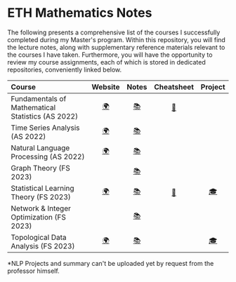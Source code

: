 # ETH Mathematics Notes


The following presents a comprehensive list of the courses I successfully completed during my Master's program. Within this repository, you will find the  lecture notes, along with supplementary reference materials relevant to the courses I have taken. Furthermore, you will have the opportunity to review my course assignments, each of which is stored in dedicated repositories, conveniently linked below.

| Course                                                       |                           Website                            |  Notes  |    Cheatsheet    |                           Project                            |
| :----------------------------------------------------------- | :----------------------------------------------------------: | :-----: | :--------------: | :----------------------------------------------------------: |
| Fundamentals of Mathematical Statistics  (AS 2022)                             | [:earth_africa:](https://stat.ethz.ch/lectures/as22/mathstat.php)    | [:books:](https://github.com/majkevh/eth-math-stats/blob/main/notes/mathstat2022.pdf) | [:page_with_curl:](https://github.com/majkevh/eth-math-stats/blob/main/notes/statcards.pdf) |                                                              |
| Time Series Analysis   (AS 2022)              | [:earth_africa:](https://stat.ethz.ch/~nicolai/timeseries/)   |     [:books:](https://github.com/majkevh/eth-math-stats/blob/main/notes/TimeSeries2022.pdf)     |                  |  |
| Natural Language Processing (AS 2022)                  | [:earth_africa:](https://rycolab.io/classes/intro-nlp-f22/)   |       [:books:](https://github.com/majkevh/eth-math-stats/blob/main/notes/nlpscript.pdf)      |               |   |
| Graph Theory   (FS 2023)               |  |    [:books:](https://github.com/majkevh/eth-math-stats/blob/main/notes/lecturenotes.pdf)         |   | |
| Statistical Learning Theory  (FS 2023)                | [:earth_africa:](https://ml2.inf.ethz.ch/courses/slt/)   | [:books:](https://github.com/carloscotrini/slt_script)      |   [:page_with_curl:](https://github.com/majkevh/eth-math-stats/blob/main/cheatsheets/summaryslt.pdf)       |  [:mortar_board:](https://github.com/majkevh/eth-stats-learning-fs23) |
| Network & Integer Optimization  (FS 2023)                |  | [:books:](https://github.com/majkevh/eth-math-stats/blob/main/notes/scriptnio.pdf)     |          |   |
| Topological Data Analysis  (FS 2023)                | [:earth_africa:](https://ti.inf.ethz.ch/ew/courses/TDA23/index.html)   | [:books:](https://github.com/majkevh/eth-math-stats/blob/main/notes/scripttda.pdf)     |          |  [:mortar_board:](https://github.com/majkevh/eth-tda-fs23)  |

*NLP Projects and summary can't be uploaded yet by request from the professor himself.


